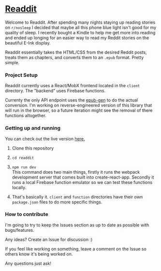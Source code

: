 # [Readdit](https://readdit.net/)

Welcome to Readdit. After spending many nights staying up reading stories on `r/nosleep` I decided that maybe 
all this phone blue light isn't good for my quality of sleep. I recently bought a Kindle to help me get more into
reading and ended up longing for an easier way to read my Reddit stories on the beautiful E-Ink display.

Readdit essentially takes the HTML/CSS from the desired Reddit posts, treats them as chapters, and converts them 
to an `.epub` format. Pretty simple.

### Project Setup

Readdit currently uses a React/MobX frontend located in the `client` directory. The "backend" uses Firebase functions.

Currenty the only API endpoint uses the [epub-gen](https://www.npmjs.com/package/epub-gen) to do the actual conversion.
I'm working on reverse-engineered version of this library that will run in the browser, so a future iteration might see
the removal of there functions altogether.

### Getting up and running

You can check out the live version [here.](https://readdit.net/)

1. Clone this repository

2. `cd readdit`

3. `npm run dev`  
This command does two main things, firstly it runs the webpack development server that comes built into create-react-app.
Secondly it runs a local Firebase function emulator so we can test these functions locally. 

4. That's basically it. `client` and `function` directories have their own `package.json` files to do more specific things.

### How to contribute

I'm going to try to keep the Issues section as up to date as possible with bugs/features. 

Any ideas? Create an Issue for discussion :)

If you feel like working on something, leave a comment on the Issue so others know it's being worked on.

Any questions just ask!
    
